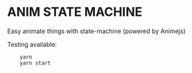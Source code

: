 # ANIM STATE MACHINE

Easy animate things with state-machine  (powered by Animejs)


Testing available:

```
    yarn
    yarn start
```
